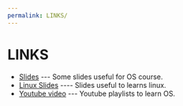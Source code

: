 ```yaml
---
permalink: LINKS/
---
```


# LINKS
- [Slides](https://www.os-book.com/OS10/slide-dir/) --- Some slides useful for OS course.
- [Linux Slides](https://osp4diss.vlsm.org/Welcome2GNULinux.html) ---- Slides useful to learns linux.
- [Youtube video](https://os.vlsm.org/playlists/) --- Youtube playlists to learn OS.
